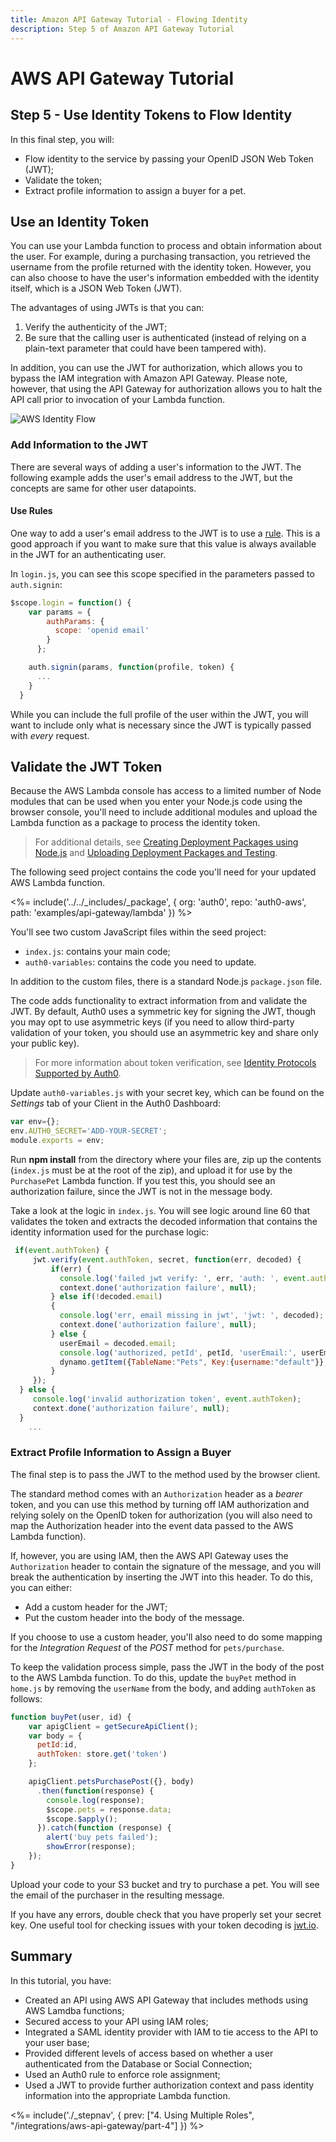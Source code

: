 ```yaml
---
title: Amazon API Gateway Tutorial - Flowing Identity
description: Step 5 of Amazon API Gateway Tutorial
---
```


# AWS API Gateway Tutorial
## Step 5 - Use Identity Tokens to Flow Identity

In this final step, you will:

* Flow identity to the service by passing your OpenID JSON Web Token (JWT);
* Validate the token;
* Extract profile information to assign a buyer for a pet.

## Use an Identity Token

You can use your Lambda function to process and obtain information about the user. For example, during a purchasing transaction, you retrieved the username from the profile returned with the identity token. However, you can also choose to have the user's information embedded with the identity itself, which is a JSON Web Token (JWT).

The advantages of using JWTs is that you can:

1. Verify the authenticity of the JWT;
2. Be sure that the calling user is authenticated (instead of relying on a plain-text parameter that could have been tampered with).

In addition, you can use the JWT for authorization, which allows you to bypass the IAM integration with Amazon API Gateway. Please note, however, that using the API Gateway for authorization allows you to halt the API call prior to invocation of your Lambda function.

![AWS Identity Flow](/media/articles/integrations/aws-api-gateway/identity-flow.png)

### Add Information to the JWT

There are several ways of adding a user's information to the JWT. The following example adds the user's email address to the JWT, but the concepts are same for other user datapoints.

#### Use Rules

One way to add a user's email address to the JWT is to use a [rule](/rules). This is a good approach if you want to make sure that this value is always available in the JWT for an authenticating user.

In `login.js`, you can see this scope specified in the parameters passed to `auth.signin`:

```js
$scope.login = function() {
    var params = {
        authParams: {
          scope: 'openid email'
        }
      };

    auth.signin(params, function(profile, token) {
      ...
    }
  }
```

While you can include the full profile of the user within the JWT, you will want to include only what is necessary since the JWT is typically passed with *every* request.

## Validate the JWT Token

Because the AWS Lambda console has access to a limited number of Node modules that can be used when you enter your Node.js code using the browser console, you'll need to include additional modules and upload the Lambda function as a package to process the identity token.

> For additional details, see [Creating Deployment Packages using Node.js](http://docs.aws.amazon.com/lambda/latest/dg/nodejs-create-deployment-pkg.html) and [Uploading Deployment Packages and Testing](http://docs.aws.amazon.com/lambda/latest/dg/walkthrough-s3-events-adminuser-create-test-function-upload-zip-test.html).

The following seed project contains the code you'll need for your updated AWS Lambda function.

<%= include('../../_includes/_package', {
  org: 'auth0',
  repo: 'auth0-aws',
  path: 'examples/api-gateway/lambda'
}) %>

You'll see two custom JavaScript files within the seed project:

* `index.js`: contains your main code;
* `auth0-variables`: contains the code you need to update.

In addition to the custom files, there is a standard Node.js `package.json` file.

The code adds functionality to extract information from and validate the JWT. By default, Auth0 uses a symmetric key for signing the JWT, though you may opt to use asymmetric keys (if you need to allow third-party validation of your token, you should use an asymmetric key and share only your public key).

>For more information about token verification, see [Identity Protocols Supported by Auth0](/protocols).

Update `auth0-variables.js` with your secret key, which can be found on the *Settings* tab of your Client in the Auth0 Dashboard:

```js
var env={};
env.AUTH0_SECRET='ADD-YOUR-SECRET';
module.exports = env;
```

Run **npm install** from the directory where your files are, zip up the contents (`index.js` must be at the root of the zip), and upload it for use by the `PurchasePet` Lambda function. If you test this, you should see an authorization failure, since the JWT is not in the message body.

Take a look at the logic in `index.js`. You will see logic around line 60 that validates the token and extracts the decoded information that contains the identity information used for the purchase logic:

```js
 if(event.authToken) {
     jwt.verify(event.authToken, secret, function(err, decoded) {
         if(err) {
           console.log('failed jwt verify: ', err, 'auth: ', event.authToken);
           context.done('authorization failure', null);
         } else if(!decoded.email)
         {
           console.log('err, email missing in jwt', 'jwt: ', decoded);
           context.done('authorization failure', null);
         } else {
           userEmail = decoded.email;
           console.log('authorized, petId', petId, 'userEmail:', userEmail);
           dynamo.getItem({TableName:"Pets", Key:{username:"default"}}, readcb);
         }
     });
  } else {
     console.log('invalid authorization token', event.authToken);
     context.done('authorization failure', null);
  }
    ...
```

### Extract Profile Information to Assign a Buyer

The final step is to pass the JWT to the method used by the browser client.

The standard method comes with an `Authorization` header as a *bearer* token, and you can use this method by turning off IAM authorization and relying solely on the OpenID token for authorization (you will also need to map the Authorization header into the event data passed to the AWS Lambda function).

If, however, you are using IAM, then the AWS API Gateway uses the `Authorization` header to contain the signature of the message, and you will break the authentication by inserting the JWT into this header. To do this, you can either:

* Add a custom header for the JWT;
* Put the custom header into the body of the message.

If you choose to use a custom header, you'll also need to do some mapping for the *Integration Request* of the *POST* method for `pets/purchase`.

To keep the validation process simple, pass the JWT in the body of the post to the AWS Lambda function. To do this, update the `buyPet` method in `home.js` by removing the `userName` from the body, and adding `authToken` as follows:

```js
function buyPet(user, id) {
    var apigClient = getSecureApiClient();
    var body = {
      petId:id,
      authToken: store.get('token')
    };

    apigClient.petsPurchasePost({}, body)
      .then(function(response) {
        console.log(response);
        $scope.pets = response.data;
        $scope.$apply();
      }).catch(function (response) {
        alert('buy pets failed');
        showError(response);
    });
}
```

Upload your code to your S3 bucket and try to purchase a pet. You will see the email of the purchaser in the resulting message.

If you have any errors, double check that you have properly set your secret key. One useful tool for checking issues with your token decoding is [jwt.io](http://jwt.io/).

## Summary

In this tutorial, you have:

* Created an API using AWS API Gateway that includes methods using AWS Lamdba functions;
* Secured access to your API using IAM roles;
* Integrated a SAML identity provider with IAM to tie access to the API to your user base;
* Provided different levels of access based on whether a user authenticated from the Database or Social Connection;
* Used an Auth0 rule to enforce role assignment;
* Used a JWT to provide further authorization context and pass identity information into the appropriate Lambda function.

<%= include('./_stepnav', {
 prev: ["4. Using Multiple Roles", "/integrations/aws-api-gateway/part-4"]
}) %>
